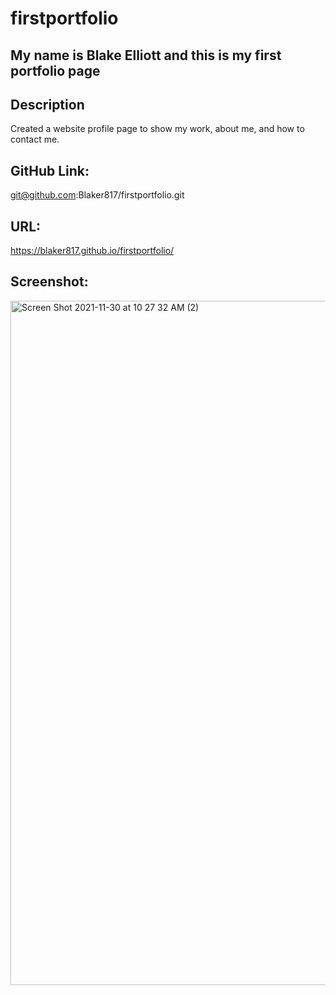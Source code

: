 # firstportfolio
## My name is Blake Elliott and this is my first portfolio page 
## Description

Created a website profile page to show my work, about me, and how to contact me.

## GitHub Link:
git@github.com:Blaker817/firstportfolio.git
## URL:
https://blaker817.github.io/firstportfolio/

## Screenshot:
<img width="1095" alt="Screen Shot 2021-11-30 at 10 27 32 AM (2)" src="https://user-images.githubusercontent.com/60986437/144087456-f551fc74-a7c8-4e86-a8e1-db134cc0d4a1.png">
